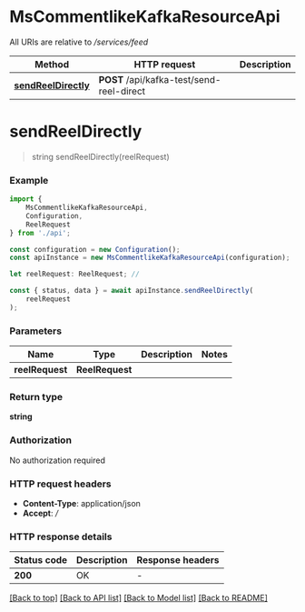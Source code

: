 # MsCommentlikeKafkaResourceApi

All URIs are relative to */services/feed*

|Method | HTTP request | Description|
|------------- | ------------- | -------------|
|[**sendReelDirectly**](#sendreeldirectly) | **POST** /api/kafka-test/send-reel-direct | |

# **sendReelDirectly**
> string sendReelDirectly(reelRequest)


### Example

```typescript
import {
    MsCommentlikeKafkaResourceApi,
    Configuration,
    ReelRequest
} from './api';

const configuration = new Configuration();
const apiInstance = new MsCommentlikeKafkaResourceApi(configuration);

let reelRequest: ReelRequest; //

const { status, data } = await apiInstance.sendReelDirectly(
    reelRequest
);
```

### Parameters

|Name | Type | Description  | Notes|
|------------- | ------------- | ------------- | -------------|
| **reelRequest** | **ReelRequest**|  | |


### Return type

**string**

### Authorization

No authorization required

### HTTP request headers

 - **Content-Type**: application/json
 - **Accept**: */*


### HTTP response details
| Status code | Description | Response headers |
|-------------|-------------|------------------|
|**200** | OK |  -  |

[[Back to top]](#) [[Back to API list]](../README.md#documentation-for-api-endpoints) [[Back to Model list]](../README.md#documentation-for-models) [[Back to README]](../README.md)

